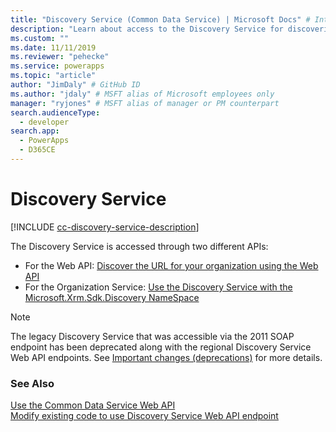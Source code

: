 ```yaml
---
title: "Discovery Service (Common Data Service) | Microsoft Docs" # Intent and product brand in a unique string of 43-59 chars including spaces
description: "Learn about access to the Discovery Service for discovering business organization instance details."
ms.custom: ""
ms.date: 11/11/2019
ms.reviewer: "pehecke"
ms.service: powerapps
ms.topic: "article"
author: "JimDaly" # GitHub ID
ms.author: "jdaly" # MSFT alias of Microsoft employees only
manager: "ryjones" # MSFT alias of manager or PM counterpart
search.audienceType: 
  - developer
search.app: 
  - PowerApps
  - D365CE
---
```

# Discovery Service

[!INCLUDE [cc-discovery-service-description](includes/cc-discovery-service-description.md)]


The Discovery Service is accessed through two different APIs:

- For the Web API: [Discover the URL for your organization using the Web API](webapi/discover-url-organization-web-api.md)
- For the Organization Service: [Use the Discovery Service with the Microsoft.Xrm.Sdk.Discovery NameSpace](org-service/discovery-service.md)

> [!NOTE]
> The legacy Discovery Service that was accessible via the 2011 SOAP endpoint has been deprecated along with the regional Discovery Service Web API endpoints. See [Important changes (deprecations)](/power-platform/important-changes-coming.md) for more details.

### See Also

[Use the Common Data Service Web API](webapi/overview.md)<br />
[Modify existing code to use Discovery Service Web API endpoint](discovery-orgsdk-to-webapi.md)
